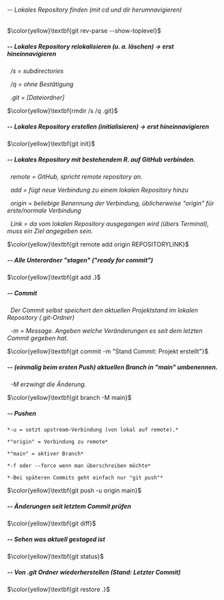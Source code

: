 ###### -- Lokales Repository finden (mit cd und dir herumnavigieren)

$\color{yellow}\textbf{git rev-parse --show-toplevel}$



##### -- Lokales Repository relokalisieren (u. a. löschen) -> erst hineinnavigieren

 	*/s = subdirectories*

 	*/q = ohne Bestätigung*

 	*.git = \[Dateiordner]*

$\color{yellow}\textbf{rmdir /s /q .git}$



##### -- Lokales Repository erstellen (initialisieren) -> erst hineinnavigieren

$\color{yellow}\textbf{git init}$



##### -- Lokales Repository mit bestehendem R. auf GitHub verbinden.

 	*remote = GitHub, spricht remote repository an.*

 	*add = fügt neue Verbindung zu einem lokalen Repository hinzu*

 	*origin = beliebige Benennung der Verbindung, üblicherweise "origin" für erste/normale Verbindung*

 	*Link = da vom lokalen Repository ausgegangen wird (übers Terminal), muss ein Ziel angegeben sein.*

$\color{yellow}\textbf{git remote add origin REPOSITORYLINK}$



##### -- Alle Unterordner "stagen" ("ready for commit")

$\color{yellow}\textbf{git add .}$



##### -- Commit

 	*Der Commit selbst speichert den aktuellen Projektstand im lokalen Repository (.git-Ordner)*

 	*-m = Message. Angeben welche Veränderungen es seit dem letzten Commit gegeben hat.*

$\color{yellow}\textbf{git commit -m "Stand Commit: Projekt erstellt"}$



##### -- (einmalig beim ersten Push) aktuellen Branch in "main" umbenennen.

 	*-M erzwingt die Änderung.*

$\color{yellow}\textbf{git branch -M main}$



##### -- Pushen

	*-u = setzt upstream-Verbindung (von lokal auf remote).*

	*"origin" = Verbindung zu remote*

	*"main" = aktiver Branch*

	*-f oder --force wenn man überschreiben möchte*

	*-Bei späteren Commits geht einfach nur "git push"*

$\color{yellow}\textbf{git push -u origin main}$



##### -- Änderungen seit letztem Commit prüfen

$\color{yellow}\textbf{git diff}$



##### -- Sehen was aktuell gestaged ist

$\color{yellow}\textbf{git status}$



##### -- Von .git Ordner wiederherstellen (Stand: Letzter Commit)

$\color{yellow}\textbf{git restore .}$


